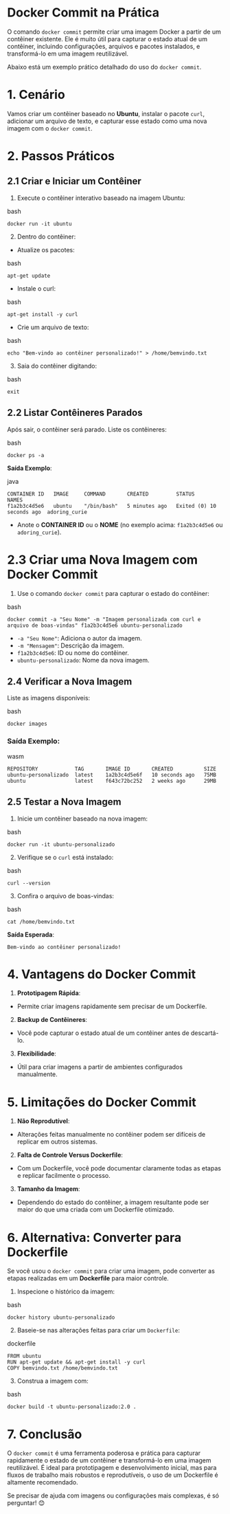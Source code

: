 # Docker Commit na Prática
O comando `docker commit` permite criar uma imagem Docker a partir de um contêiner existente. Ele é muito útil para capturar o estado atual de um contêiner, incluindo configurações, arquivos e pacotes instalados, e transformá-lo em uma imagem reutilizável.

Abaixo está um exemplo prático detalhado do uso do `docker commit`.

# 1. Cenário
Vamos criar um contêiner baseado no **Ubuntu**, instalar o pacote `curl`, adicionar um arquivo de texto, e capturar esse estado como uma nova imagem com o `docker commit`.

# 2. Passos Práticos
## 2.1 Criar e Iniciar um Contêiner
1. Execute o contêiner interativo baseado na imagem Ubuntu:

bash
```
docker run -it ubuntu
```
2. Dentro do contêiner:

- Atualize os pacotes:

bash
```
apt-get update
```
- Instale o curl:

bash
```
apt-get install -y curl
```
- Crie um arquivo de texto:

bash
```
echo "Bem-vindo ao contêiner personalizado!" > /home/bemvindo.txt
```
3. Saia do contêiner digitando:

bash
```
exit
```
## 2.2 Listar Contêineres Parados
Após sair, o contêiner será parado. Liste os contêineres:

bash
```
docker ps -a
```
**Saída Exemplo**:

java
```
CONTAINER ID   IMAGE     COMMAND       CREATED         STATUS                     NAMES
f1a2b3c4d5e6   ubuntu    "/bin/bash"   5 minutes ago   Exited (0) 10 seconds ago  adoring_curie
```
- Anote o **CONTAINER ID** ou o **NOME** (no exemplo acima: `f1a2b3c4d5e6` ou `adoring_curie`).

# 2.3 Criar uma Nova Imagem com Docker Commit
1. Use o comando `docker commit` para capturar o estado do contêiner:

bash
```
docker commit -a "Seu Nome" -m "Imagem personalizada com curl e arquivo de boas-vindas" f1a2b3c4d5e6 ubuntu-personalizado
```
- `-a "Seu Nome"`: Adiciona o autor da imagem.
- `-m "Mensagem"`: Descrição da imagem.
- `f1a2b3c4d5e6`: ID ou nome do contêiner.
- `ubuntu-personalizado`: Nome da nova imagem.

## 2.4 Verificar a Nova Imagem
Liste as imagens disponíveis:

bash
```
docker images
```
### Saída Exemplo:

wasm
```
REPOSITORY            TAG       IMAGE ID       CREATED          SIZE
ubuntu-personalizado  latest    1a2b3c4d5e6f   10 seconds ago   75MB
ubuntu                latest    f643c72bc252   2 weeks ago      29MB
```
## 2.5 Testar a Nova Imagem
1. Inicie um contêiner baseado na nova imagem:

bash
```
docker run -it ubuntu-personalizado
```
2. Verifique se o `curl` está instalado:

bash
```
curl --version
```
3. Confira o arquivo de boas-vindas:

bash
```
cat /home/bemvindo.txt
```
**Saída Esperada**:

```
Bem-vindo ao contêiner personalizado!
```
# 4. Vantagens do Docker Commit
1. **Prototipagem Rápida**:
- Permite criar imagens rapidamente sem precisar de um Dockerfile.

2. **Backup de Contêineres**:
- Você pode capturar o estado atual de um contêiner antes de descartá-lo.

3. **Flexibilidade**:
- Útil para criar imagens a partir de ambientes configurados manualmente.

# 5. Limitações do Docker Commit
1. **Não Reprodutível**:
- Alterações feitas manualmente no contêiner podem ser difíceis de replicar em outros sistemas.

2. **Falta de Controle Versus Dockerfile**:
- Com um Dockerfile, você pode documentar claramente todas as etapas e replicar facilmente o processo.

3. **Tamanho da Imagem**:
- Dependendo do estado do contêiner, a imagem resultante pode ser maior do que uma criada com um Dockerfile otimizado.

# 6. Alternativa: Converter para Dockerfile
Se você usou o `docker commit` para criar uma imagem, pode converter as etapas realizadas em um **Dockerfile** para maior controle.

1. Inspecione o histórico da imagem:

bash
```
docker history ubuntu-personalizado
```

2. Baseie-se nas alterações feitas para criar um `Dockerfile`:

dockerfile
```
FROM ubuntu
RUN apt-get update && apt-get install -y curl
COPY bemvindo.txt /home/bemvindo.txt
```
3. Construa a imagem com:

bash
```
docker build -t ubuntu-personalizado:2.0 .
```
# 7. Conclusão
O `docker commit` é uma ferramenta poderosa e prática para capturar rapidamente o estado de um contêiner e transformá-lo em uma imagem reutilizável. É ideal para prototipagem e desenvolvimento inicial, mas para fluxos de trabalho mais robustos e reprodutíveis, o uso de um Dockerfile é altamente recomendado.

Se precisar de ajuda com imagens ou configurações mais complexas, é só perguntar! 😊